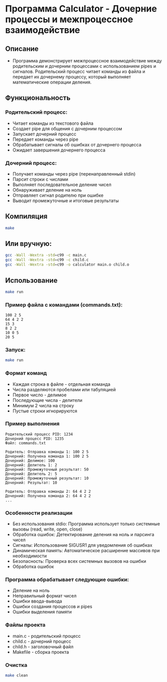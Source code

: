 # Программа Calculator - Дочерние процессы и межпроцессное взаимодействие
## Описание
* Программа демонстрирует межпроцессное взаимодействие между родительским и дочерним процессами с использованием pipes и сигналов. Родительский процесс читает команды из файла и передает их дочернему процессу, который выполняет математические операции деления.

## Функциональность
### Родительский процесс:
- Читает команды из текстового файла
- Создает pipe для общения с дочерним процессом
- Запускает дочерний процесс
- Передает команды через pipe
- Обрабатывает сигналы об ошибках от дочернего процесса
- Ожидает завершения дочернего процесса

### Дочерний процесс:
- Получает команды через pipe (перенаправленный stdin)
- Парсит строки с числами
- Выполняет последовательное деление чисел
- Обнаруживает деление на ноль
- Отправляет сигнал родителю при ошибке
- Выводит промежуточные и итоговые результаты

## Компиляция
```bash
make
```

## Или вручную:

```bash
gcc -Wall -Wextra -std=c99 -c main.c
gcc -Wall -Wextra -std=c99 -c child.c
gcc -Wall -Wextra -std=c99 -o calculator main.o child.o
```

## Использование
```bash
make run
```
### Пример файла с командами (commands.txt):
```text
100 2 5
64 4 2 2
15 3
8 2 2
10 0 5
20 5
```
### Запуск:
```bash
make run
```
### Формат команд
- Каждая строка в файле - отдельная команда
- Числа разделяются пробелами или табуляцией
- Первое число - делимое
- Последующие числа - делители
- Минимум 2 числа на строку
- Пустые строки игнорируются

### Пример выполнения
```text
Родительский процесс PID: 1234
Дочерний процесс PID: 1235
Файл: commands.txt

Родитель: Отправка команды 1: 100 2 5
Дочерний: Получена команда 1: 100 2 5
Дочерний: Делимое: 100
Дочерний: Делитель 1: 2
Дочерний: Промежуточный результат: 50
Дочерний: Делитель 2: 5
Дочерний: Промежуточный результат: 10
Дочерний: Результат: 10

Родитель: Отправка команды 2: 64 4 2 2
Дочерний: Получена команда 2: 64 4 2 2
...
```

### Особенности реализации
- Без использования stdio: Программа использует только системные вызовы (read, write, open, close)
- Обработка ошибок: Детектирование деления на ноль и парсинга чисел
- Сигналы: Использование SIGUSR1 для уведомления об ошибках
- Динамическая память: Автоматическое расширение массивов при необходимости
- Безопасность: Проверка всех системных вызовов на ошибки
- Обработка ошибок

### Программа обрабатывает следующие ошибки:
- Деление на ноль
- Неправильный формат чисел
- Ошибки ввода-вывода
- Ошибки создания процессов и pipes
- Ошибки выделения памяти

### Файлы проекта
- main.c - родительский процесс
- child.c - дочерний процесс
- child.h - заголовочный файл
- Makefile - сборка проекта

### Очистка
```bash
make clean
```

